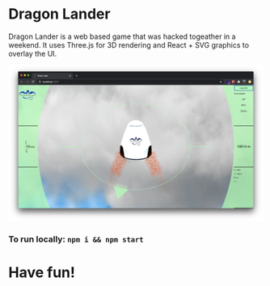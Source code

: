 # Dragon Lander

Dragon Lander is a web based game that was hacked togeather in a weekend. It uses Three.js for 3D rendering and React + SVG graphics to overlay the UI.

![screenshot](screenshot.png)

### To run locally: `npm i && npm start`

# Have fun!
